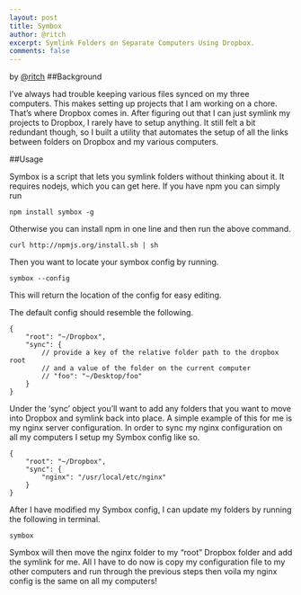 ```yaml
---
layout: post
title: Symbox
author: @ritch
excerpt: Symlink Folders on Separate Computers Using Dropbox.
comments: false
---
```

by <a href="http://github.com/ritch">@ritch</a>
##Background

I’ve always had trouble keeping various files synced on my three computers. This makes setting up projects that I am working on a chore. That’s where Dropbox comes in. After figuring out that I can just symlink my projects to Dropbox, I rarely have to setup anything. It still felt a bit redundant though, so I built a utility that automates the setup of all the links between folders on Dropbox and my various computers.

##Usage

Symbox is a script that lets you symlink folders without thinking about it. It requires nodejs, which you can get here. If you have npm you can simply run

	npm install symbox -g

Otherwise you can install npm in one line and then run the above command.

	curl http://npmjs.org/install.sh | sh

Then you want to locate your symbox config by running.

	symbox --config

This will return the location of the config for easy editing.

The default config should resemble the following.

	{
		"root": "~/Dropbox",
		"sync": {
			// provide a key of the relative folder path to the dropbox root
			// and a value of the folder on the current computer
			// "foo": "~/Desktop/foo"
		}
	}

Under the ‘sync’ object you’ll want to add any folders that you want to move into Dropbox and symlink back into place. A simple example of this for me is my nginx server configuration. In order to sync my nginx configuration on all my computers I setup my Symbox config like so.

	{
		"root": "~/Dropbox",
		"sync": {
			"nginx": "/usr/local/etc/nginx"
		}
	}

After I have modified my Symbox config, I can update my folders by running the following in terminal.

	symbox

Symbox will then move the nginx folder to my “root” Dropbox folder and add the symlink for me. All I have to do now is copy my configuration file to my other computers and run through the previous steps then voila my nginx config is the same on all my computers!